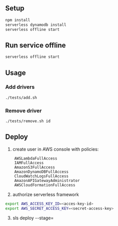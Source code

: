 ## Setup

```bash
npm install
serverless dynamodb install
serverless offline start
```

## Run service offline

```bash
serverless offline start
```

## Usage

### Add drivers

```bash
./tests/add.sh
```

### Remove driver

```bash
./tests/remove.sh id
```

## Deploy

1. create user in AWS console with policies:

```
    AWSLambdaFullAccess
    IAMFullAccess
    AmazonS3FullAccess
    AmazonDynamoDBFullAccess
    CloudWatchLogsFullAccess
    AmazonAPIGatewayAdministrator
    AWSCloudFormationFullAccess
```

2. authorize serverless framework

```bash
export AWS_ACCESS_KEY_ID=<acces-key-id>
export AWS_SECRET_ACCESS_KEY=<secret-access-key>
```

3. sls deploy --stage=<stage-name>
